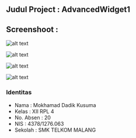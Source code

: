 ## Judul Project : AdvancedWidget1
## Screenshoot  :

![alt text](https://cloud.githubusercontent.com/assets/22844394/19855589/ff907958-9fa7-11e6-8f9c-872ce041d801.png)

![alt text](https://cloud.githubusercontent.com/assets/22844394/19855590/ff969e3c-9fa7-11e6-9535-02c9bbd29fdd.png)

![alt text](https://cloud.githubusercontent.com/assets/22844394/19855591/ff989372-9fa7-11e6-800d-4abcea4abfd7.png)

![alt text](https://cloud.githubusercontent.com/assets/22844394/19855592/015f0010-9fa8-11e6-8406-b7722f52b4e3.png)

### Identitas
+ Nama      : Mokhamad Dadik Kusuma
+ Kelas     : XII RPL 4
+ No. Absen : 20
+ NIS       : 4378/1276.063
+ Sekolah   : SMK TELKOM MALANG
